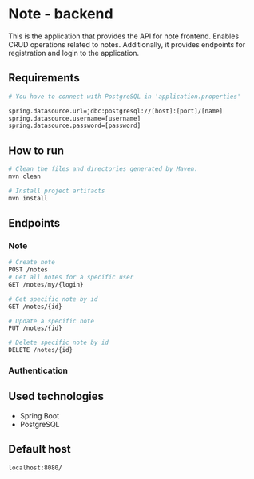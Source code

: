 # Note - backend

This is the application that provides the API for note frontend. Enables CRUD operations related to notes. Additionally, it provides endpoints for registration and login to the application.

## Requirements
```bash
# You have to connect with PostgreSQL in 'application.properties'

spring.datasource.url=jdbc:postgresql://[host]:[port]/[name]
spring.datasource.username=[username]
spring.datasource.password=[password]

```

## How to run
```bash
# Clean the files and directories generated by Maven.
mvn clean

# Install project artifacts
mvn install
```
## Endpoints
### Note
```bash
# Create note
POST /notes
# Get all notes for a specific user
GET /notes/my/{login}

# Get specific note by id
GET /notes/{id}

# Update a specific note 
PUT /notes/{id}

# Delete specific note by id
DELETE /notes/{id}
```

### Authentication






## Used technologies
* Spring Boot
* PostgreSQL

## Default host
```bash
localhost:8080/
```
